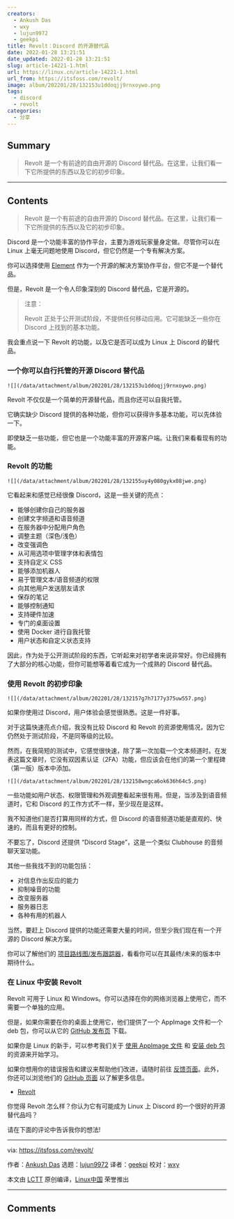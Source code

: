 ```yaml
---
creators:
  - Ankush Das
  - wxy
  - lujun9972
  - geekpi
title: Revolt：Discord 的开源替代品
date: 2022-01-28 13:21:51
date_updated: 2022-01-28 13:21:51
slug: article-14221-1.html
url: https://linux.cn/article-14221-1.html
url_from: https://itsfoss.com/revolt/
image: album/202201/28/132153u1ddoqjj9rnxoywo.png
tags:
  - discord
  - revolt
categories:
  - 分享
---
```


## Summary

> Revolt 是一个有前途的自由开源的 Discord 替代品。在这里，让我们看一下它所提供的东西以及它的初步印象。

***

<!-- more -->

## Contents

> 
> Revolt 是一个有前途的自由开源的 Discord 替代品。在这里，让我们看一下它所提供的东西以及它的初步印象。
> 
> 
> 

Discord 是一个功能丰富的协作平台，主要为游戏玩家量身定做。尽管你可以在 Linux 上毫无问题地使用 Discord，但它仍然是一个专有解决方案。

你可以选择使用 [Element](https://itsfoss.com/element/) 作为一个开源的解决方案协作平台，但它不是一个替代品。

但是，Revolt 是一个令人印象深刻的 Discord 替代品，它是开源的。

> 
> 注意：
> 
> 
> Revolt 正处于公开测试阶段，不提供任何移动应用。它可能缺乏一些你在 Discord 上找到的基本功能。
> 
> 
> 

我会重点说一下 Revolt 的功能，以及它是否可以成为 Linux 上 Discord 的替代品。

### 一个你可以自行托管的开源 Discord 替代品

`![](/data/attachment/album/202201/28/132153u1ddoqjj9rnxoywo.png)`

Revolt 不仅仅是一个简单的开源替代品，而且你还可以自我托管。

它确实缺少 Discord 提供的各种功能，但你可以获得许多基本功能，可以先体验一下。

即使缺乏一些功能，但它也是一个功能丰富的开源客户端。让我们来看看现有的功能。

### Revolt 的功能

`![](/data/attachment/album/202201/28/132155uy4y080gykx08jwe.png)`

它看起来和感觉已经很像 Discord，这是一些关键的亮点：

* 能够创建你自己的服务器
* 创建文字频道和语音频道
* 在服务器中分配用户角色
* 调整主题（深色/浅色）
* 改变强调色
* 从可用选项中管理字体和表情包
* 支持自定义 CSS
* 能够添加机器人
* 易于管理文本/语音频道的权限
* 向其他用户发送朋友请求
* 保存的笔记
* 能够控制通知
* 支持硬件加速
* 专门的桌面设置
* 使用 Docker 进行自我托管
* 用户状态和自定义状态支持

因此，作为处于公开测试阶段的东西，它听起来对初学者来说非常好。你已经拥有了大部分的核心功能，但你可能想等着看它成为一个成熟的 Discord 替代品。

### 使用 Revolt 的初步印象

`![](/data/attachment/album/202201/28/132157g7h7177y375uw557.png)`

如果你使用过 Discord，用户体验会感觉很熟悉。这是一件好事。

对于这篇快速亮点介绍，我没有比较 Discord 和 Revolt 的资源使用情况，因为它仍然处于测试阶段，不是同等级的比较。

然而，在我简短的测试中，它感觉很快速，除了第一次加载一个文本频道时。在发表这篇文章时，它没有双因素认证（2FA）功能，但应该会在他们的第一个里程碑（第一版）版本中添加。

`![](/data/attachment/album/202201/28/132158wngca6ok636h64c5.png)`

一些功能如用户状态、权限管理和外观调整看起来很有用。但是，当涉及到语音频道时，它和 Discord 的工作方式不一样，至少现在是这样。

我不知道他们是否打算用同样的方式，但 Discord 的语音频道功能是直观的、快速的，而且有更好的控制。

不要忘了，Discord 还提供 “Discord Stage”，这是一个类似 Clubhouse 的音频聊天室功能。

其他一些我找不到的功能包括：

* 对信息作出反应的能力
* 抑制噪音的功能
* 改变服务器
* 服务器日志
* 各种有用的机器人

当然，要赶上 Discord 提供的功能还需要大量的时间，但至少我们现在有一个开源的 Discord 解决方案。

你可以了解他们的 [项目路线图/发布跟踪器](https://github.com/orgs/revoltchat/projects/2)，看看你可以在其最终/未来的版本中期待什么。

### 在 Linux 中安装 Revolt

Revolt 可用于 Linux 和 Windows。你可以选择在你的网络浏览器上使用它，而不需要一个单独的应用。

但是，如果你需要在你的桌面上使用它，他们提供了一个 AppImage 文件和一个 deb 包，你可以从它的 [GitHub 发布页](https://github.com/revoltchat/desktop/releases/tag/v1.0.2) 下载。

如果你是 Linux 的新手，可以参考我们关于 [使用 AppImage 文件](https://itsfoss.com/use-appimage-linux/) 和 [安装 deb 包](https://itsfoss.com/install-deb-files-ubuntu/) 的资源来开始学习。

如果你想用你的错误报告和建议来帮助他们改进，请随时前往 [反馈页面](https://app.revolt.chat/settings/feedback)。此外，你还可以浏览他们的 [GitHub 页面](https://github.com/revoltchat) 以了解更多信息。

* [Revolt](https://revolt.chat)

你觉得 Revolt 怎么样？你认为它有可能成为 Linux 上 Discord 的一个很好的开源替代品吗？

请在下面的评论中告诉我你的想法!

---

via: <https://itsfoss.com/revolt/>

作者：[Ankush Das](https://itsfoss.com/author/ankush/) 选题：[lujun9972](https://github.com/lujun9972) 译者：[geekpi](https://github.com/geekpi) 校对：[wxy](https://github.com/wxy)

本文由 [LCTT](https://github.com/LCTT/TranslateProject) 原创编译，[Linux中国](https://linux.cn/) 荣誉推出

***

## Comments
